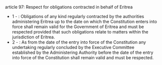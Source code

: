 article 97: Respect for obligations contracted in behalf of Eritrea

<ul>
			<li>1 - : Obligations of any kind regularly contracted by the authorities administering Eritrea up to the date on which the Constitution enters into force shall remain valid for the Government of Eritrea and must be respected provided that such obligations relate to matters within the jurisdiction of Eritrea.<ul>
			</ul></li>			<li>2 - : As from the date of the entry into force of the Constitution any undertaking regularly concluded by the Executive Committee established by the Administering Authority before the date of the entry into force of the Constitution shall remain valid and must be respected.<ul>
			</ul></li></ul>
